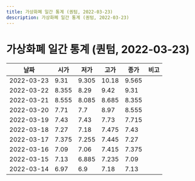 ```yaml
---
title: 가상화폐 일간 통계 (퀀텀, 2022-03-23)
description: 가상화폐 일간 통계 (퀀텀, 2022-03-23)
---
```



가상화폐 일간 통계 (퀀텀, 2022-03-23)
===

|날짜|시가|저가|고가|종가|비고|
|--|--|--|--|--|--|
|2022-03-23|9.31|9.305|10.18|9.565|    |
|2022-03-22|8.355|8.29|9.42|9.31|    |
|2022-03-21|8.555|8.085|8.685|8.355|    |
|2022-03-20|7.71|7.7|8.97|8.555|    |
|2022-03-19|7.43|7.43|7.73|7.715|    |
|2022-03-18|7.27|7.18|7.475|7.43|    |
|2022-03-17|7.375|7.255|7.445|7.27|    |
|2022-03-16|7.09|7.06|7.415|7.375|    |
|2022-03-15|7.13|6.885|7.235|7.09|    |
|2022-03-14|6.97|6.9|7.18|7.13|    |
